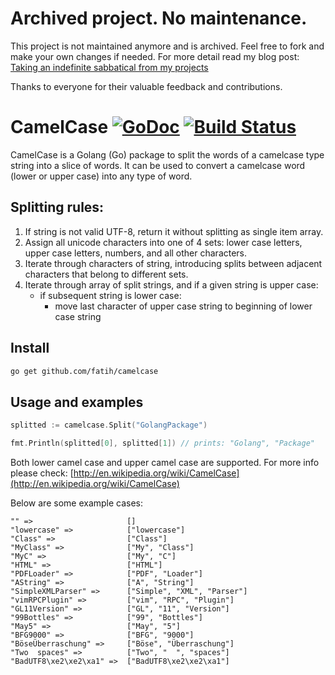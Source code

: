 # Archived project. No maintenance. 

This project is not maintained anymore and is archived. Feel free to fork and
make your own changes if needed. For more detail read my blog post: [Taking an indefinite sabbatical from my projects](https://arslan.io/2018/10/09/taking-an-indefinite-sabbatical-from-my-projects/)

Thanks to everyone for their valuable feedback and contributions.


# CamelCase [![GoDoc](http://img.shields.io/badge/go-documentation-blue.svg?style=flat-square)](http://godoc.org/github.com/fatih/camelcase) [![Build Status](http://img.shields.io/travis/fatih/camelcase.svg?style=flat-square)](https://travis-ci.org/fatih/camelcase)

CamelCase is a Golang (Go) package to split the words of a camelcase type
string into a slice of words. It can be used to convert a camelcase word (lower
or upper case) into any type of word.

## Splitting rules:

1. If string is not valid UTF-8, return it without splitting as
   single item array.
2. Assign all unicode characters into one of 4 sets: lower case
   letters, upper case letters, numbers, and all other characters.
3. Iterate through characters of string, introducing splits
   between adjacent characters that belong to different sets.
4. Iterate through array of split strings, and if a given string
   is upper case:
   * if subsequent string is lower case:
     * move last character of upper case string to beginning of
       lower case string

## Install

```bash
go get github.com/fatih/camelcase
```

## Usage and examples

```go
splitted := camelcase.Split("GolangPackage")

fmt.Println(splitted[0], splitted[1]) // prints: "Golang", "Package"
```

Both lower camel case and upper camel case are supported. For more info please
check: [http://en.wikipedia.org/wiki/CamelCase](http://en.wikipedia.org/wiki/CamelCase)

Below are some example cases:

```
"" =>                     []
"lowercase" =>            ["lowercase"]
"Class" =>                ["Class"]
"MyClass" =>              ["My", "Class"]
"MyC" =>                  ["My", "C"]
"HTML" =>                 ["HTML"]
"PDFLoader" =>            ["PDF", "Loader"]
"AString" =>              ["A", "String"]
"SimpleXMLParser" =>      ["Simple", "XML", "Parser"]
"vimRPCPlugin" =>         ["vim", "RPC", "Plugin"]
"GL11Version" =>          ["GL", "11", "Version"]
"99Bottles" =>            ["99", "Bottles"]
"May5" =>                 ["May", "5"]
"BFG9000" =>              ["BFG", "9000"]
"BöseÜberraschung" =>     ["Böse", "Überraschung"]
"Two  spaces" =>          ["Two", "  ", "spaces"]
"BadUTF8\xe2\xe2\xa1" =>  ["BadUTF8\xe2\xe2\xa1"]
```
